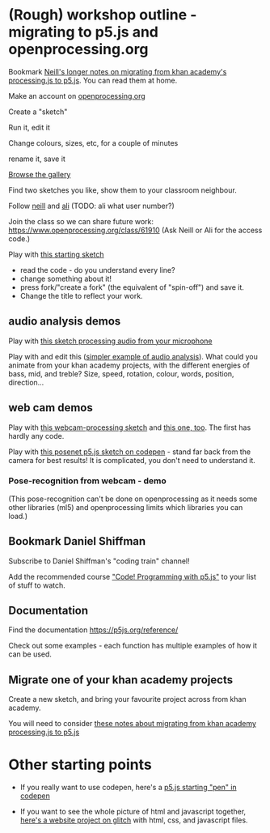 # (Rough) workshop outline - migrating to p5.js and openprocessing.org

Bookmark [Neill's longer notes on migrating from khan academy's processing.js to p5.js](from-khan-academy-processingjs-to-p5js.md).  You can read them at home.

Make an account on [openprocessing.org](https://openprocessing.org)

Create a "sketch"

Run it, edit it

Change colours, sizes, etc, for a couple of minutes

rename it, save it

[Browse the gallery](https://www.openprocessing.org/browse/#)

Find two sketches you like, show them to your classroom neighbour.

Follow [neill](https://www.openprocessing.org/user/135249/) and [ali]() (TODO: ali what user number?)

Join the class so we can share future work: https://www.openprocessing.org/class/61910  (Ask Neill or Ali for the access code.)

Play with [this starting sketch](https://www.openprocessing.org/sketch/812085)    
* read the code - do you understand every line?
* change something about it!
* press fork/"create a fork" (the equivalent of "spin-off") and save it.  
* Change the title to reflect your work.

## audio analysis demos

Play with [this sketch processing audio from your microphone](https://www.openprocessing.org/sketch/812282)

Play with and edit this ([simpler example of audio analysis](https://www.openprocessing.org/sketch/812284/)).  What could you animate from your khan academy projects, with the different energies of bass, mid, and treble?  Size, speed, rotation, colour, words, position, direction...

## web cam demos

Play with [this webcam-processing sketch](https://www.openprocessing.org/sketch/812361) and [this one, too](https://www.openprocessing.org/sketch/812359).  The first has hardly any code.

Play with [this posenet p5.js sketch on codepen](https://codepen.io/enz0/pen/wvBzoMN) - stand far back from the camera for best results!
It is complicated, you don't need to understand it.

### Pose-recognition from webcam - demo

(This pose-recognition can't be done on openprocessing as it needs some other libraries (ml5) and openprocessing limits which libraries you can load.)

## Bookmark Daniel Shiffman

Subscribe to Daniel Shiffman's "coding train" channel!

Add the recommended course ["Code! Programming with p5.js"](https://www.youtube.com/playlist?list=PLRqwX-V7Uu6Zy51Q-x9tMWIv9cueOFTFA) to your list of stuff to watch.

## Documentation 

Find the documentation https://p5js.org/reference/

Check out some examples - each function has multiple examples of how it can be used.


## Migrate one of your khan academy projects

Create a new sketch, and bring your favourite project across from khan academy.  

You will need to consider [these notes about migrating from khan academy processing.js to p5.js](from-khan-academy-processingjs-to-p5js.md#differences-between-khan-academy-processingjs-and-p5js)


# Other starting points

* If you really want to use codepen, here's a [p5.js starting "pen" in codepen](https://codepen.io/enz0/pen/vYEXyZr?editors=1010)

* If you want to see the whole picture of html and javascript together, [here's a website project on glitch](https://glitch.com/~cyf-p5js-start) with html, css, and javascript files. 
